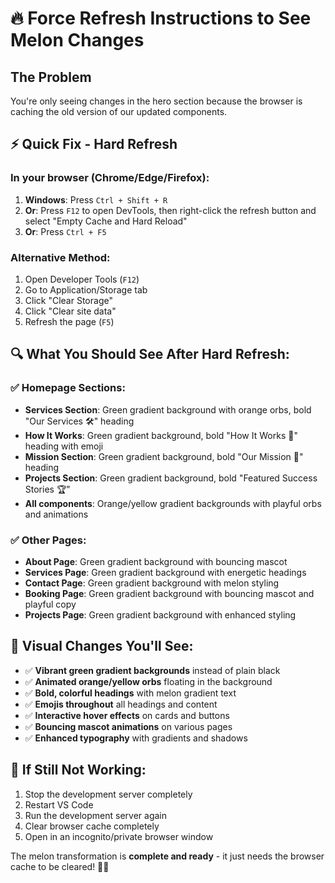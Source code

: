 # 🔥 Force Refresh Instructions to See Melon Changes

## The Problem
You're only seeing changes in the hero section because the browser is caching the old version of our updated components.

## ⚡ Quick Fix - Hard Refresh

### In your browser (Chrome/Edge/Firefox):
1. **Windows**: Press `Ctrl + Shift + R` 
2. **Or**: Press `F12` to open DevTools, then right-click the refresh button and select "Empty Cache and Hard Reload"
3. **Or**: Press `Ctrl + F5`

### Alternative Method:
1. Open Developer Tools (`F12`)
2. Go to Application/Storage tab
3. Click "Clear Storage" 
4. Click "Clear site data"
5. Refresh the page (`F5`)

## 🔍 What You Should See After Hard Refresh:

### ✅ Homepage Sections:
- **Services Section**: Green gradient background with orange orbs, bold "Our Services 🛠️" heading
- **How It Works**: Green gradient background, bold "How It Works 🚀" heading with emoji
- **Mission Section**: Green gradient background, bold "Our Mission 🎯" heading
- **Projects Section**: Green gradient background, bold "Featured Success Stories 🏆"
- **All components**: Orange/yellow gradient backgrounds with playful orbs and animations

### ✅ Other Pages:
- **About Page**: Green gradient background with bouncing mascot
- **Services Page**: Green gradient background with energetic headings
- **Contact Page**: Green gradient background with melon styling
- **Booking Page**: Green gradient background with bouncing mascot and playful copy
- **Projects Page**: Green gradient background with enhanced styling

## 🎨 Visual Changes You'll See:
- ✅ **Vibrant green gradient backgrounds** instead of plain black
- ✅ **Animated orange/yellow orbs** floating in the background
- ✅ **Bold, colorful headings** with melon gradient text
- ✅ **Emojis throughout** all headings and content
- ✅ **Interactive hover effects** on cards and buttons
- ✅ **Bouncing mascot animations** on various pages
- ✅ **Enhanced typography** with gradients and shadows

## 🚀 If Still Not Working:
1. Stop the development server completely
2. Restart VS Code
3. Run the development server again
4. Clear browser cache completely
5. Open in an incognito/private browser window

The melon transformation is **complete and ready** - it just needs the browser cache to be cleared! 🍈✨
